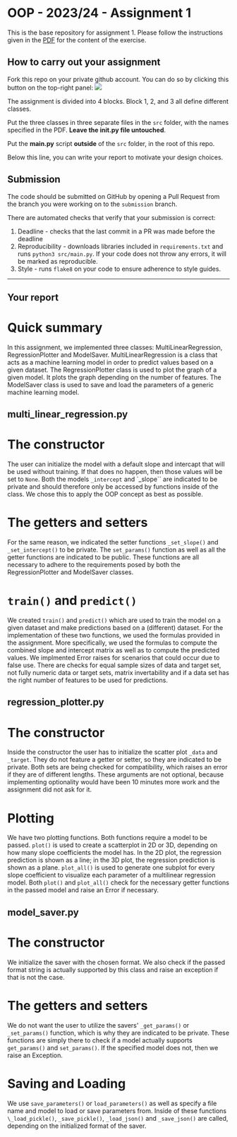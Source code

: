 # OOP - 2023/24 - Assignment 1

This is the base repository for assignment 1.
Please follow the instructions given in the [PDF](https://brightspace.rug.nl/content/enforced/243046-WBAI045-05.2023-2024.1/2023_24_OOP.pdf) for the content of the exercise.

## How to carry out your assignment

Fork this repo on your private github account.
You can do so by clicking this button on the top-right panel:
![](fork.png) 

The assignment is divided into 4 blocks.
Block 1, 2, and 3 all define different classes.

Put the three classes in three separate files in the `src` folder, with the names specified in the PDF.
**Leave the __init__.py file untouched**.

Put the **main.py** script **outside** of the `src` folder, in the root of this repo.

Below this line, you can write your report to motivate your design choices.

## Submission

The code should be submitted on GitHub by opening a Pull Request from the branch you were working on to the `submission` branch.

There are automated checks that verify that your submission is correct:

1. Deadline - checks that the last commit in a PR was made before the deadline
2. Reproducibility - downloads libraries included in `requirements.txt` and runs `python3 src/main.py`. If your code does not throw any errors, it will be marked as reproducible.
3. Style - runs `flake8` on your code to ensure adherence to style guides.

---

## Your report

# Quick summary
In this assignment, we implemented three classes: MultiLinearRegression, RegressionPlotter and ModelSaver. MultiLinearRegression is a class that acts as a machine learning model in order to predict values based on a given dataset. The RegressionPlotter class is used to plot the graph of a given model. It plots the graph depending on the number of features. The ModelSaver class is used to save and load the parameters of a generic machine learning model.

## multi_linear_regression.py

# The constructor
The user can initialize the model with a default slope and intercapt that will be used without training. If that does no happen, then those values will be set to `None`. Both the models `_intercept` and `_slope`` are indicated to be private and should therefore only be accessed by functions inside of the class. We chose this to apply the OOP concept as best as possible.

# The getters and setters
For the same reason, we indicated the setter functions `_set_slope()` and `_set_intercept()` to be private. The `set_params()` function as well as all the getter functions are indicated to be public. These functions are all necessary to adhere to the requirements posed by both the RegressionPlotter and ModelSaver classes.

# `train()` and `predict()`
We created `train()` and `predict()` which are used to train the model on a given dataset and make predictions based on a (different) dataset. For the implementation of these two functions, we used the formulas provided in the assignment. More specifically, we used the formulas to compute the combined slope and intercept matrix as well as to compute the predicted values.
We implmented Error raises for scenarios that could occur due to false use. There are checks for equal sample sizes of data and target set, not fully numeric data or target sets, matrix invertability and if a data set has the right number of features to be used for predictions.


## regression_plotter.py

# The constructor
Inside the constructor the user has to initialize the scatter plot `_data` and `_target`. They do not feature a getter or setter, so they are indicated to be private. Both sets are being checked for compatibility, which raises an error if they are of different lengths. These arguments are not optional, because implementing optionality would have been 10 minutes more work and the assignment did not ask for it.

# Plotting
We have two plotting functions. Both functions require a model to be passed.
`plot()` is used to create a scatterplot in 2D or 3D, depending on how many slope coefficients the model has. In the 2D plot, the regression prediction is shown as a line; in the 3D plot, the regression prediction is shown as a plane.
`plot_all()` is used to generate one subplot for every slope coefficient to visualize each parameter of a multilinear regression model.
Both `plot()` and `plot_all()` check for the necessary getter functions in the passed model and raise an Error if necessary. 

## model_saver.py

# The constructor
We initialize the saver with the chosen format. We also check if the passed format string is actually supported by this class and raise an exception if that is not the case.

# The getters and setters
We do not want the user to utilize the savers' `_get_params()` or `_set_params()` function, which is why they are indicated to be private. These functions are simply there to check if a model actually supports `get_params()` and `set_params()`. If the specified model does not, then we raise an Exception.

# Saving and Loading
We use `save_parameters()` or `load_parameters()` as well as specify a file name and model to load or save parameters from. Inside of these functions `\_load_pickle()`, `_save_pickle()`, `_load_json()` and  `_save_json()` are called, depending on the initialized format of the saver.
